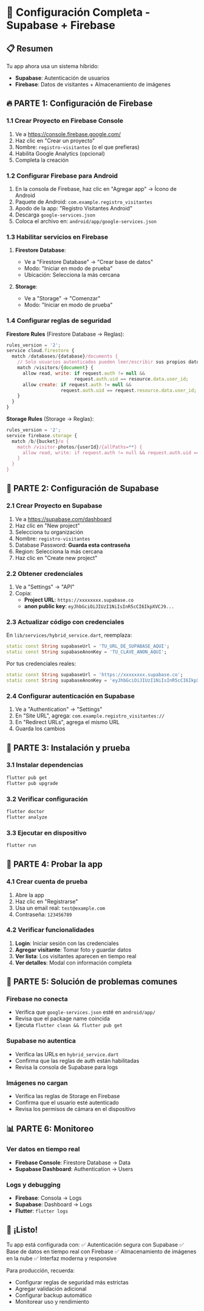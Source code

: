 # 🚀 Configuración Completa - Supabase + Firebase

## 📋 Resumen
Tu app ahora usa un sistema híbrido:
- **Supabase**: Autenticación de usuarios
- **Firebase**: Datos de visitantes + Almacenamiento de imágenes

## 🔥 PARTE 1: Configuración de Firebase

### 1.1 Crear Proyecto en Firebase Console
1. Ve a https://console.firebase.google.com/
2. Haz clic en "Crear un proyecto"
3. Nombre: `registro-visitantes` (o el que prefieras)
4. Habilita Google Analytics (opcional)
5. Completa la creación

### 1.2 Configurar Firebase para Android
1. En la consola de Firebase, haz clic en "Agregar app" → Ícono de Android
2. Paquete de Android: `com.example.registro_visitantes`
3. Apodo de la app: "Registro Visitantes Android"
4. Descarga `google-services.json`
5. Coloca el archivo en: `android/app/google-services.json`

### 1.3 Habilitar servicios en Firebase
1. **Firestore Database**:
   - Ve a "Firestore Database" → "Crear base de datos"
   - Modo: "Iniciar en modo de prueba"
   - Ubicación: Selecciona la más cercana

2. **Storage**:
   - Ve a "Storage" → "Comenzar"
   - Modo: "Iniciar en modo de prueba"

### 1.4 Configurar reglas de seguridad

**Firestore Rules** (Firestore Database → Reglas):
```javascript
rules_version = '2';
service cloud.firestore {
  match /databases/{database}/documents {
    // Solo usuarios autenticados pueden leer/escribir sus propios datos
    match /visitors/{document} {
      allow read, write: if request.auth != null && 
                         request.auth.uid == resource.data.user_id;
      allow create: if request.auth != null && 
                    request.auth.uid == request.resource.data.user_id;
    }
  }
}
```

**Storage Rules** (Storage → Reglas):
```javascript
rules_version = '2';
service firebase.storage {
  match /b/{bucket}/o {
    match /visitor-photos/{userId}/{allPaths=**} {
      allow read, write: if request.auth != null && request.auth.uid == userId;
    }
  }
}
```

## 🔐 PARTE 2: Configuración de Supabase

### 2.1 Crear Proyecto en Supabase
1. Ve a https://supabase.com/dashboard
2. Haz clic en "New project"
3. Selecciona tu organización
4. Nombre: `registro-visitantes`
5. Database Password: **Guarda esta contraseña**
6. Region: Selecciona la más cercana
7. Haz clic en "Create new project"

### 2.2 Obtener credenciales
1. Ve a "Settings" → "API"
2. Copia:
   - **Project URL**: `https://xxxxxxxx.supabase.co`
   - **anon public key**: `eyJhbGciOiJIUzI1NiIsInR5cCI6IkpXVCJ9...`

### 2.3 Actualizar código con credenciales
En `lib/services/hybrid_service.dart`, reemplaza:
```dart
static const String supabaseUrl = 'TU_URL_DE_SUPABASE_AQUI';
static const String supabaseAnonKey = 'TU_CLAVE_ANON_AQUI';
```

Por tus credenciales reales:
```dart
static const String supabaseUrl = 'https://xxxxxxxx.supabase.co';
static const String supabaseAnonKey = 'eyJhbGciOiJIUzI1NiIsInR5cCI6IkpXVCJ9...';
```

### 2.4 Configurar autenticación en Supabase
1. Ve a "Authentication" → "Settings"
2. En "Site URL", agrega: `com.example.registro_visitantes://`
3. En "Redirect URLs", agrega el mismo URL
4. Guarda los cambios

## 📱 PARTE 3: Instalación y prueba

### 3.1 Instalar dependencias
```bash
flutter pub get
flutter pub upgrade
```

### 3.2 Verificar configuración
```bash
flutter doctor
flutter analyze
```

### 3.3 Ejecutar en dispositivo
```bash
flutter run
```

## 🧪 PARTE 4: Probar la app

### 4.1 Crear cuenta de prueba
1. Abre la app
2. Haz clic en "Registrarse"
3. Usa un email real: `test@example.com`
4. Contraseña: `123456789`

### 4.2 Verificar funcionalidades
1. **Login**: Iniciar sesión con las credenciales
2. **Agregar visitante**: Tomar foto y guardar datos
3. **Ver lista**: Los visitantes aparecen en tiempo real
4. **Ver detalles**: Modal con información completa

## 🔧 PARTE 5: Solución de problemas comunes

### Firebase no conecta
- Verifica que `google-services.json` esté en `android/app/`
- Revisa que el package name coincida
- Ejecuta `flutter clean && flutter pub get`

### Supabase no autentica
- Verifica las URLs en `hybrid_service.dart`
- Confirma que las reglas de auth están habilitadas
- Revisa la consola de Supabase para logs

### Imágenes no cargan
- Verifica las reglas de Storage en Firebase
- Confirma que el usuario esté autenticado
- Revisa los permisos de cámara en el dispositivo

## 📊 PARTE 6: Monitoreo

### Ver datos en tiempo real
- **Firebase Console**: Firestore Database → Data
- **Supabase Dashboard**: Authentication → Users

### Logs y debugging
- **Firebase**: Consola → Logs
- **Supabase**: Dashboard → Logs
- **Flutter**: `flutter logs`

## 🎉 ¡Listo!

Tu app está configurada con:
✅ Autenticación segura con Supabase
✅ Base de datos en tiempo real con Firebase
✅ Almacenamiento de imágenes en la nube
✅ Interfaz moderna y responsive

Para producción, recuerda:
- Configurar reglas de seguridad más estrictas
- Agregar validación adicional
- Configurar backup automático
- Monitorear uso y rendimiento
